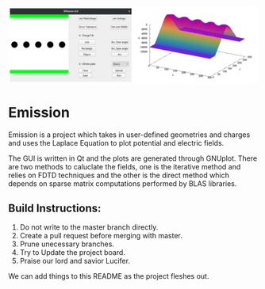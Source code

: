 ![banner](images/intro.png)

# Emission
Emission is a project which takes in user-defined geometries and charges and uses the Laplace Equation to plot potential and electric fields.

The GUI is written in Qt and the plots are generated through GNUplot. There are two methods to caluclate the fields, one is the iterative method and relies on FDTD techniques and the other is the direct method which depends on sparse matrix computations performed by BLAS libraries.

## Build Instructions:
1. Do not write to the master branch directly.
2. Create a pull request before merging with master.
3. Prune unecessary branches.
4. Try to Update the project board.
5. Praise our lord and savior Lucifer.
	
We can add things to this README as the project fleshes out.

